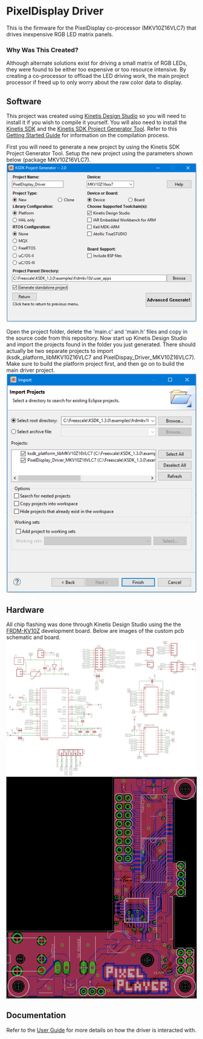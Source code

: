 # PixelDisplay Driver
This is the firmware for the PixelDisplay co-processor (MKV10Z16VLC7) that drives inexpensive RGB LED matrix panels.

### Why Was This Created?
Although alternate solutions exist for driving a small matrix of RGB LEDs, they were found to be either too expensive or too resource intensive. By creating a co-processor to offload the LED driving work, the main project processor if freed up to only worry about the raw color data to display.

## Software
This project was created using [Kinetis Design Studio](https://www.nxp.com/support/developer-resources/evaluation-and-development-boards/freedom-development-boards/wireless-connectivy/kinetis-design-studio-integrated-development-environment-ide:KDS_IDE) so you will need to install it if you wish to compile it yourself. You will also need to install the [Kinetis SDK](https://www.nxp.com/support/developer-resources/nxp-designs/software-development-kit-for-kinetis-mcus:KINETIS-SDK?&code=KINETIS-SDK&nodeId=0152109D3F1E8C1EF7&fpsp=1&tab=Design_Tools_Tab) and the [Kinetis SDK Project Generator Tool](https://www.nxp.com/support/developer-resources/nxp-designs/software-development-kit-for-kinetis-mcus:KINETIS-SDK?&code=KINETIS-SDK&nodeId=0152109D3F1E8C1EF7&fpsp=1&tab=Design_Tools_Tab). Refer to this [Getting Started Guide](https://www.nxp.com/support/developer-resources/evaluation-and-development-boards/freedom-development-boards/mcu-boards/freedom-development-platform-for-kinetis-kv1x-family-16-kb-and-32-kb-flash-mcus:FRDM-KV10Z?tab=In-Depth_Tab) for information on the compilation process.

First you will need to generate a new project by using the Kinetis SDK Project Generator Tool. Setup the new project using the parameters shown below (package MKV10Z16VLC7).
![Project Generator Settings](https://github.com/pixelcircuits/PixelDisplay_Driver/blob/master/doc/software1.png)

Open the project folder, delete the 'main.c' and 'main.h' files and copy in the source code from this repository. Now start up Kinetis Design Studio and import the projects found in the folder you just generated. There should actually be two separate projects to import (ksdk_platform_libMKV10Z16VLC7 and PixelDispay_Driver_MKV10Z16VLC7). Make sure to build the platform project first, and then go on to build the main driver project.
![Project Import](https://github.com/pixelcircuits/PixelDisplay_Driver/blob/master/doc/software2.png)

## Hardware
All chip flashing was done through Kinetis Design Studio using the the [FRDM-KV10Z](https://www.nxp.com/support/developer-resources/evaluation-and-development-boards/freedom-development-boards/mcu-boards/freedom-development-platform-for-kinetis-kv1x-family-16-kb-and-32-kb-flash-mcus:FRDM-KV10Z) development board. Below are images of the custom pcb schematic and board.
![Schematic](https://github.com/pixelcircuits/PixelDisplay_Driver/blob/master/doc/schematic.png)
![PCB](https://github.com/pixelcircuits/PixelDisplay_Driver/blob/master/doc/pcb.png)

## Documentation
Refer to the [User Guide](https://github.com/pixelcircuits/PixelDisplay_Driver/blob/master/doc/Low%20Level%20Interface.pdf) for more details on how the driver is interacted with.
